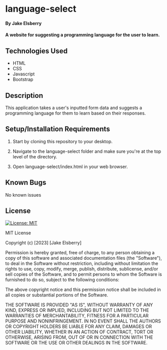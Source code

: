 # language-select

#### By Jake Elsberry

#### A website for suggesting a programming language for the user to learn.

## Technologies Used
* HTML
* CSS
* Javascript
* Bootstrap
## Description

This application takes a user's inputted form data and suggests a programming language for them to learn based on their responses.

## Setup/Installation Requirements
1. Start by cloning this repository to your desktop. 

2. Navigate to the language-select folder and make sure you're at the top level of the directory.

3. Open language-select/index.html in your web browser.

## Known Bugs
No known issues

## License
[![License: MIT](https://img.shields.io/badge/License-MIT-yellow.svg)](https://opensource.org/licenses/MIT)

MIT License

Copyright (c) [2023] [Jake Elsberry]

Permission is hereby granted, free of charge, to any person obtaining a copy
of this software and associated documentation files (the "Software"), to deal
in the Software without restriction, including without limitation the rights
to use, copy, modify, merge, publish, distribute, sublicense, and/or sell
copies of the Software, and to permit persons to whom the Software is
furnished to do so, subject to the following conditions:

The above copyright notice and this permission notice shall be included in all
copies or substantial portions of the Software.

THE SOFTWARE IS PROVIDED "AS IS", WITHOUT WARRANTY OF ANY KIND, EXPRESS OR
IMPLIED, INCLUDING BUT NOT LIMITED TO THE WARRANTIES OF MERCHANTABILITY,
FITNESS FOR A PARTICULAR PURPOSE AND NONINFRINGEMENT. IN NO EVENT SHALL THE
AUTHORS OR COPYRIGHT HOLDERS BE LIABLE FOR ANY CLAIM, DAMAGES OR OTHER
LIABILITY, WHETHER IN AN ACTION OF CONTRACT, TORT OR OTHERWISE, ARISING FROM,
OUT OF OR IN CONNECTION WITH THE SOFTWARE OR THE USE OR OTHER DEALINGS IN THE
SOFTWARE.